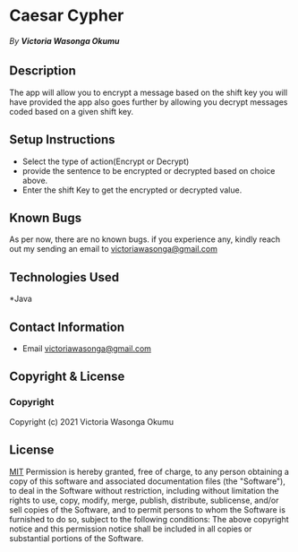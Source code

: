 # Caesar Cypher
###### By **Victoria Wasonga Okumu**
## Description
The app will allow you to encrypt  a message based on the shift key you will have provided the app also goes further by allowing you decrypt messages coded based on a given shift key.
## Setup Instructions
* Select the type of action(Encrypt or Decrypt)
* provide the sentence to be encrypted or decrypted based on choice above.
* Enter the shift Key to get the encrypted or decrypted value.
## Known Bugs
As per now, there are no known bugs. if you experience any, 
kindly reach out my sending an email to victoriawasonga@gmail.com
## Technologies Used
*Java

## Contact Information
- Email <victoriawasonga@gmail.com>
## Copyright  & License
### Copyright
Copyright (c) 2021 Victoria Wasonga Okumu

## License
[MIT](LICENSE)
Permission is hereby granted, free of charge, to any person obtaining a copy of this software and associated documentation files (the "Software"), to deal in the Software without restriction, including without limitation the rights to use, copy, modify, merge, publish, distribute, sublicense, and/or sell copies of the Software, and to permit persons to whom the Software is furnished to do so, subject to the following conditions:
The above copyright notice and this permission notice shall be included in all copies or substantial portions of the Software.